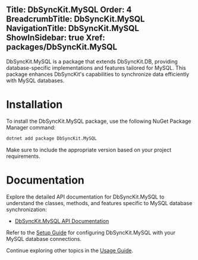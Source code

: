﻿﻿Title: DbSyncKit.MySQL
Order: 4
BreadcrumbTitle: DbSyncKit.MySQL
NavigationTitle: DbSyncKit.MySQL
ShowInSidebar: true
Xref: packages/DbSyncKit.MySQL
---

DbSyncKit.MySQL is a package that extends DbSyncKit.DB, providing database-specific implementations and features tailored for MySQL. This package enhances DbSyncKit's capabilities to synchronize data efficiently with MySQL databases.

# Installation

To install the DbSyncKit.MySQL package, use the following NuGet Package Manager command:

```bash
dotnet add package DbSyncKit.MySQL
```

Make sure to include the appropriate version based on your project requirements.

# Documentation

Explore the detailed API documentation for DbSyncKit.MySQL to understand the classes, methods, and features specific to MySQL database synchronization:

- [DbSyncKit.MySQL API Documentation](xref:api-DbSyncKit.MySQL)

Refer to the [Setup Guide](xref:configuration) for configuring DbSyncKit.MySQL with your MySQL database connections.

Continue exploring other topics in the [Usage Guide](xref:usage).